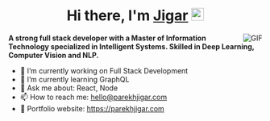 <div align="center">
   <h1>Hi there, I'm <a href="https://parekhjigar.com">Jigar</a> <img src="https://media.giphy.com/media/hvRJCLFzcasrR4ia7z/giphy.gif" width="25px"> </h1>
</div>

<img align="right" alt="GIF" src="https://media.giphy.com/media/3ohzdKvLT1DxFxhZAI/giphy.gif" />

**A strong full stack developer with a Master of Information Technology specialized in Intelligent Systems. Skilled in Deep Learning, Computer Vision and NLP.**

- 🔭 I’m currently working on Full Stack Development
- 🌱 I’m currently learning GraphQL
- 💬 Ask me about: React, Node
- 📫 How to reach me: hello@parekhjigar.com
- 🔗 Portfolio website: https://parekhjigar.com


<!--
**parekhjigar/parekhjigar** is a ✨ _special_ ✨ repository because its `README.md` (this file) appears on your GitHub profile.

Here are some ideas to get you started:

- 🔭 I’m currently working on ...
- 🌱 I’m currently learning ...
- 👯 I’m looking to collaborate on ...
- 🤔 I’m looking for help with ...
- 💬 Ask me about ...
- 📫 How to reach me: ...
- 😄 Pronouns: ...
- ⚡ Fun fact: ...
-->

